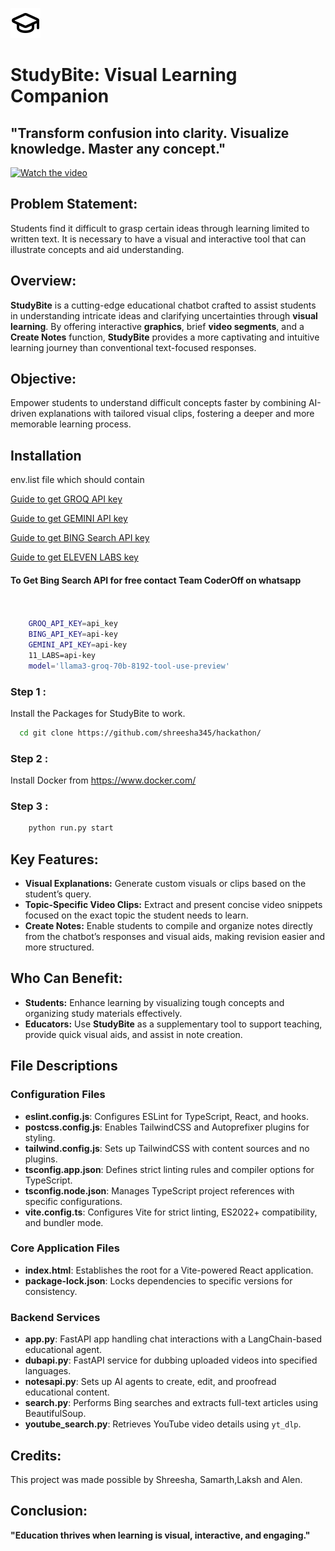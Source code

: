
![StudyBite Logo](./frontend/icon.svg)

# **StudyBite: Visual Learning Companion**  



## **"Transform confusion into clarity. Visualize knowledge. Master any concept."**  

[![Watch the video](https://github.com/user-attachments/assets/fe2d1a07-fc4a-436b-a3a5-5c297ec38480)](https://youtu.be/wLyq4ND8gM0)

## **Problem Statement:**  

Students find it difficult to grasp certain ideas through learning limited to written text. It is necessary to have a visual and interactive tool that can illustrate concepts and aid understanding.



## **Overview:**  
**StudyBite** is a cutting-edge educational chatbot crafted to assist students in understanding intricate ideas and clarifying uncertainties through **visual learning**. By offering interactive **graphics**, brief **video segments**, and a **Create Notes** function, **StudyBite** provides a more captivating and intuitive learning journey than conventional text-focused responses.


## **Objective:**  

Empower students to understand difficult concepts faster by combining AI-driven explanations with tailored visual clips, fostering a deeper and more memorable learning process.

## Installation

env.list file which should contain 

   
[Guide to get GROQ API key](https://www.youtube.com/watch?v=TTG7Uo8lS1M)

[Guide to get GEMINI API key](https://www.youtube.com/watch?v=OVnnVnLZPEo)

[Guide to get BING Search API key](https://www.youtube.com/watch?v=gqMwGVvZMDY)

[Guide to get ELEVEN LABS key](https://www.youtube.com/watch?v=9zFBc-yH0hU)

#### To Get Bing Search API for free contact Team CoderOff on whatsapp


```bash
    

    GROQ_API_KEY=api_key
    BING_API_KEY=api-key
    GEMINI_API_KEY=api-key
    11_LABS=api-key
    model='llama3-groq-70b-8192-tool-use-preview'
```

### Step 1 :

Install the Packages for StudyBite to work.

```bash
  cd git clone https://github.com/shreesha345/hackathon/
```
### Step 2 :

Install Docker from https://www.docker.com/

### Step 3 : 

```bash
    python run.py start
```


## **Key Features:**  
- **Visual Explanations:** Generate custom visuals or clips based on the student’s query.  
- **Topic-Specific Video Clips:** Extract and present concise video snippets focused on the exact topic the student needs to learn.  
- **Create Notes:** Enable students to compile and organize notes directly from the chatbot’s responses and visual aids, making revision easier and more structured.  



## **Who Can Benefit:**  
- **Students:** Enhance learning by visualizing tough concepts and organizing study materials effectively.  
- **Educators:** Use **StudyBite** as a supplementary tool to support teaching, provide quick visual aids, and assist in note creation.

## File Descriptions

### Configuration Files
- **eslint.config.js**: Configures ESLint for TypeScript, React, and hooks.
- **postcss.config.js**: Enables TailwindCSS and Autoprefixer plugins for styling.
- **tailwind.config.js**: Sets up TailwindCSS with content sources and no plugins.
- **tsconfig.app.json**: Defines strict linting rules and compiler options for TypeScript.
- **tsconfig.node.json**: Manages TypeScript project references with specific configurations.
- **vite.config.ts**: Configures Vite for strict linting, ES2022+ compatibility, and bundler mode.

### Core Application Files
- **index.html**: Establishes the root for a Vite-powered React application.
- **package-lock.json**: Locks dependencies to specific versions for consistency.

### Backend Services
- **app.py**: FastAPI app handling chat interactions with a LangChain-based educational agent.
- **dubapi.py**: FastAPI service for dubbing uploaded videos into specified languages.
- **notesapi.py**: Sets up AI agents to create, edit, and proofread educational content.
- **search.py**: Performs Bing searches and extracts full-text articles using BeautifulSoup.
- **youtube_search.py**: Retrieves YouTube video details using `yt_dlp`.


## **Credits:**  
This project was made possible by Shreesha, Samarth,Laksh and Alen.

## **Conclusion:**  
**"Education thrives when learning is visual, interactive, and engaging."**
